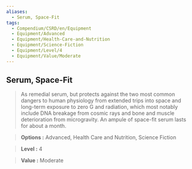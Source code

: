 ```yaml
---
aliases:
  - Serum, Space-Fit
tags:
  - Compendium/CSRD/en/Equipment
  - Equipment/Advanced
  - Equipment/Health-Care-and-Nutrition
  - Equipment/Science-Fiction
  - Equipment/Level/4
  - Equipment/Value/Moderate
---
```

  
    
## Serum, Space-Fit    
    
>As remedial serum, but protects against the two most common dangers to human physiology from extended trips into space and long-term exposure to zero G and radiation, which most notably include DNA breakage from cosmic rays and bone and muscle deterioration from microgravity. An ampule of space-fit serum lasts for about a month.    
> **Options :** Advanced, Health Care and Nutrition, Science Fiction    
> **Level :** 4    
> **Value :** Moderate